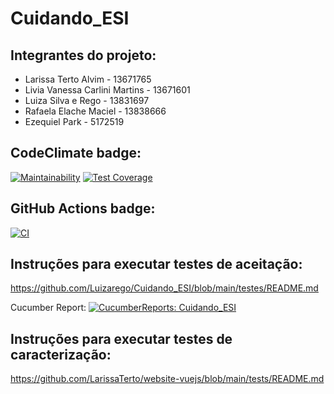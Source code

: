 # Cuidando_ESI 

## Integrantes do projeto:
- Larissa Terto Alvim -	13671765
- Livia Vanessa Carlini Martins -	13671601
- Luiza Silva e Rego - 13831697
- Rafaela Elache Maciel -	13838666
- Ezequiel Park - 5172519

## CodeClimate badge: 
[![Maintainability](https://api.codeclimate.com/v1/badges/bbe2736330a7c06d6c66/maintainability)](https://codeclimate.com/github/LarissaTerto/website-vuejs/maintainability) 
[![Test Coverage](https://api.codeclimate.com/v1/badges/bbe2736330a7c06d6c66/test_coverage)](https://codeclimate.com/github/LarissaTerto/website-vuejs/test_coverage)

## GitHub Actions badge: 
[![CI](https://github.com/LarissaTerto/website-vuejs/actions/workflows/main.yml/badge.svg)](https://github.com/LarissaTerto/website-vuejs/actions/workflows/main.yml)

## Instruções para executar testes de aceitação: 
https://github.com/Luizarego/Cuidando_ESI/blob/main/testes/README.md

Cucumber Report: [![CucumberReports: Cuidando_ESI](https://messages.cucumber.io/api/report-collections/6c7f5ec5-0af7-4b48-9e7f-af2df7da4b48/badge)](https://reports.cucumber.io/report-collections/6c7f5ec5-0af7-4b48-9e7f-af2df7da4b48)

## Instruções para executar testes de caracterização: 
https://github.com/LarissaTerto/website-vuejs/blob/main/tests/README.md

